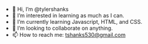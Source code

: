 - 👋 Hi, I’m @tylershanks
- 👀 I’m interested in learning as much as I can.
- 🌱 I’m currently learning Javascript, HTML, and CSS.
- 💞️ I’m looking to collaborate on anything.
- 📫 How to reach me: tshanks530@gmail.com

<!---
tylershanks/tylershanks is a ✨ special ✨ repository because its `README.md` (this file) appears on your GitHub profile.
You can click the Preview link to take a look at your changes.
--->
